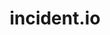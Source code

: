 ---
codehost: https://github.com/incident-io
logohandle: incidentio
sort: incident
title: incident.io
twitter: https://x.com/incident_io
website: https://incident.io/
---
